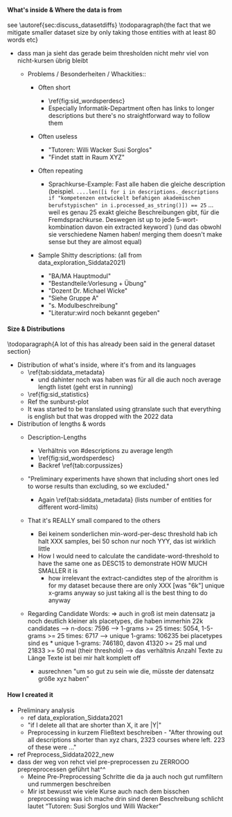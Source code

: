
#### What's inside & Where the data is from 

see \autoref{sec:discuss_datasetdiffs} \todoparagraph{the fact that we mitigate smaller dataset size by only taking those entities with at least 80 words etc}
* dass man ja sieht das gerade beim thresholden nicht mehr viel von nicht-kursen übrig bleibt 


    * Problems / Besonderheiten / Whackities:: 
        * Often short 
            * \ref{fig:sid_wordsperdesc}
            * Especially Informatik-Department often has links to longer descriptions but there's no straightforward way to follow them
        * Often useless 
            * "Tutoren: Willi Wacker Susi Sorglos"
            * "Findet statt in Raum XYZ"
        * Often repeating 
            * Sprachkurse-Example: Fast alle haben die gleiche description (beispiel. `....len([i for i in descriptions._descriptions if "kompetenzen entwickelt befahigen akademischen berufstypischen" in i.processed_as_string()]) == 25`  ... weil es genau 25 exakt gleiche Beschreibungen gibt, für die Fremdsprachkurse. Deswegen ist up to jede 5-wort-kombination davon ein extracted keyword`) (und das obwohl sie verschiedene Namen haben! merging them doesn't make sense but they are almost equal)

        * Sample Shitty descriptions: (all from data_exploration_Siddata2021)
            * "BA/MA Hauptmodul"
            * "Bestandteile:Vorlesung + Übung"
            * "Dozent  Dr. Michael Wicke"
            * "Siehe Gruppe A"
            * "s. Modulbeschreibung"
            * "Literatur:wird noch bekannt gegeben"





#### Size & Distributions

\todoparagraph{A lot of this has already been said in the general dataset section}

* Distribution of what's inside, where it's from and its languages 
    * \ref{tab:siddata_metadata}
        * und dahinter noch was haben was für all die auch noch average length listet (geht erst in running)
    * \ref{fig:sid_statistics}
    * Ref the sunburst-plot
    * It was started to be translated using gtranslate such that everything is english but that was dropped with the 2022 data
* Distribution of lengths & words
    * Description-Lengths
        * Verhältnis von #descriptions zu average length
        * \ref{fig:sid_wordsperdesc}
        * Backref \ref{tab:corpussizes}
    * "Preliminary experiments have shown that including short ones led to worse results than excluding, so we excluded."
        * Again \ref{tab:siddata_metadata} (lists number of entities for different word-limits) 
    * That it's REALLY small compared to the others
        * Bei keinem sonderlichen min-word-per-desc threshold hab ich halt XXX samples, bei 50 schon nur noch YYY, das ist wirklich little
        * How I would need to calculate the candidate-word-threshold to have the same one as DESC15 to demonstrate HOW MUCH SMALLER it is
            * how irrelevant the extract-candidtes step of the alrorithm is for my dataset because there are only XXX [was "6k"] unique x-grams anyway so just taking all is the best thing to do anyway

    * Regarding Candidate Words:
            => auch in groß ist mein datensatz ja noch deutlich kleiner als placetypes, die haben immerhin 22k candidates
            --> n-docs: 7596
            --> 1-grams >= 25 times: 5054, 1-5-grams >= 25 times: 6717
            --> unique 1-grams: 106235
            bei placetypes sind es 
            * unique 1-grams: 746180, davon 41320 >= 25 mal und 21833 >= 50 mal (their threshold)
            --> das verhältnis Anzahl Texte zu Länge Texte ist bei mir halt komplett off 
        * ausrechnen "um so gut zu sein wie die, müsste der datensatz größe xyz haben"


#### How I created it

* Preliminary analysis 
    * ref data_exploration_Siddata2021 
    * "if I delete all that are shorter than X, it are |Y|"
    * Preprocessing in kurzem Fließtext beschreiben - "After throwing out all descriptions shorter than xyz chars, 2323 courses where left. 223 of these were ..."
* ref Preprocess_Siddata2022_new
* dass der weg von rehct viel pre-preprocessen zu ZERROOO prepreprocessen geführt hat^^
    * Meine Pre-Preprocessing Schritte die da ja auch noch gut rumfiltern und rummergen beschreiben
    * Mir ist bewusst wie viele Kurse auch nach dem bisschen preprocessing was ich mache drin sind deren Beschreibung schlicht lautet “Tutoren: Susi Sorglos und Willi Wacker”
